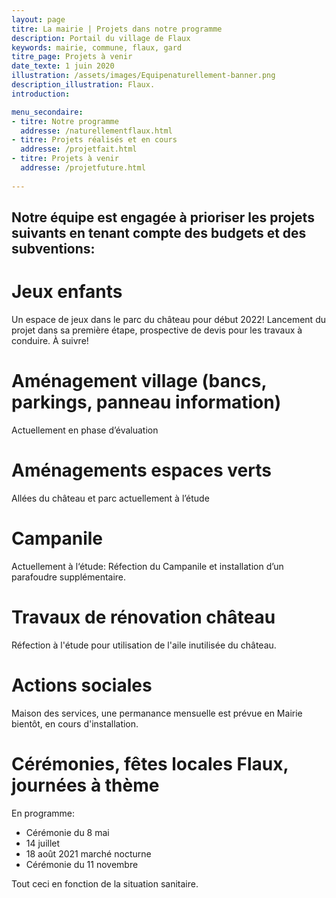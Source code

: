 ```yaml
---
layout: page
titre: La mairie | Projets dans notre programme
description: Portail du village de Flaux
keywords: mairie, commune, flaux, gard
titre_page: Projets à venir
date_texte: 1 juin 2020
illustration: /assets/images/Equipenaturellement-banner.png
description_illustration: Flaux.
introduction: 

menu_secondaire:
- titre: Notre programme
  addresse: /naturellementflaux.html
- titre: Projets réalisés et en cours
  addresse: /projetfait.html
- titre: Projets à venir
  addresse: /projetfuture.html
  
---
```

## Notre équipe est engagée à prioriser les projets suivants en tenant compte des budgets et des subventions:


# Jeux enfants  
Un  espace  de jeux dans le parc du château pour début 2022!  Lancement du projet dans sa première étape, prospective de devis pour les travaux à conduire. À suivre!  

# Aménagement village (bancs, parkings, panneau information)
Actuellement en phase d’évaluation

# Aménagements espaces verts 
Allées du château et parc actuellement à l’étude

# Campanile
Actuellement à l‘étude: Réfection du Campanile et installation d’un parafoudre supplémentaire.

# Travaux de rénovation château 
Réfection à l'étude pour utilisation de l'aile inutilisée du château.

# Actions sociales 
Maison des services, une permanance mensuelle est prévue en Mairie bientôt, en cours d'installation.

# Cérémonies, fêtes locales Flaux, journées à thème  
En programme:
- Cérémonie  du 8 mai
- 14 juillet
- 18 août 2021 marché nocturne
- Cérémonie du 11 novembre<br>

Tout  ceci  en fonction de la situation sanitaire.




  

